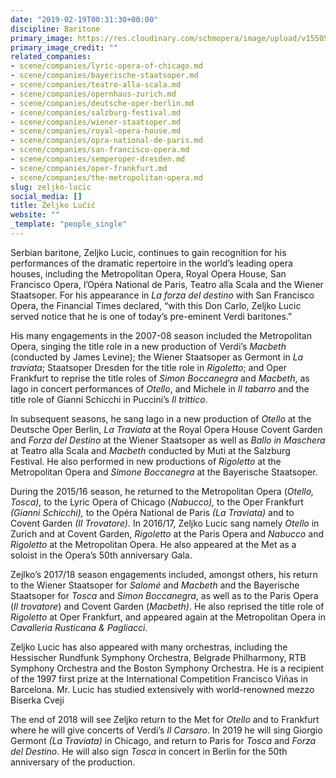 ```yaml
---
date: "2019-02-19T00:31:30+00:00"
discipline: Baritone
primary_image: https://res.cloudinary.com/schmopera/image/upload/v1550536129/media/2019/02/ZeljkoLucic.jpg
primary_image_credit: ""
related_companies:
- scene/companies/lyric-opera-of-chicago.md
- scene/companies/bayerische-staatsoper.md
- scene/companies/teatro-alla-scala.md
- scene/companies/opernhaus-zurich.md
- scene/companies/deutsche-oper-berlin.md
- scene/companies/salzburg-festival.md
- scene/companies/wiener-staatsoper.md
- scene/companies/royal-opera-house.md
- scene/companies/opra-national-de-paris.md
- scene/companies/san-francisco-opera.md
- scene/companies/semperoper-dresden.md
- scene/companies/oper-frankfurt.md
- scene/companies/the-metropolitan-opera.md
slug: zeljko-lucic
social_media: []
title: Željko Lučić
website: ""
_template: "people_single"
---
```

Serbian baritone, Zeljko Lucic, continues to gain recognition for his performances of the dramatic repertoire in the world’s leading opera houses, including the Metropolitan Opera, Royal Opera House, San Francisco Opera, l’Opéra National de Paris, Teatro alla Scala and the Wiener Staatsoper. For his appearance in _La forza del destino_ with San Francisco Opera, the Financial Times declared, “with this Don Carlo, Zeljko Lucic served notice that he is one of today’s pre-eminent Verdi baritones.”

His many engagements in the 2007-08 season included the Metropolitan Opera, singing the title role in a new production of Verdi’s _Macbeth_ (conducted by James Levine); the Wiener Staatsoper as Germont in _La traviata_; Staatsoper Dresden for the title role in _Rigoletto_; and Oper Frankfurt to reprise the title roles of _Simon Boccanegra_ and _Macbeth_, as Iago in concert performances of _Otello_, and Michele in _Il tabarro_ and the title role of Gianni Schicchi in Puccini’s _Il trittico_.

In subsequent seasons, he sang Iago in a new production of _Otello_ at the Deutsche Oper Berlin, _La Traviata_ at the Royal Opera House Covent Garden and _Forza del Destino_ at the Wiener Staatsoper as well as _Ballo in Maschera_ at Teatro alla Scala and _Macbeth_ conducted by Muti at the Salzburg Festival. He also performed in new productions of _Rigoletto_ at the Metropolitan Opera and _Simone Boccanegra_ at the Bayerische Staatsoper.

During the 2015/16 season, he returned to the Metropolitan Opera (_Otello, Tosca),_ to the Lyric Opera of Chicago (_Nabucco),_ to the Oper Frankfurt _(Gianni Schicchi),_ to the Opéra National de Paris _(La Traviata)_ and to Covent Garden _(Il Trovatore)._ In 2016/17, Zeljko Lucic sang namely _Otello_ in Zurich and at Covent Garden, _Rigoletto_ at the Paris Opera and _Nabucco_ and _Rigoletto_ at the Metropolitan Opera. He also appeared at the Met as a soloist in the Opera’s 50th anniversary Gala.

Zejlko’s 2017/18 season engagements included, amongst others, his return to the Wiener Staatsoper for _Salomé_ and _Macbeth_ and the Bayerische Staatsoper for _Tosca_ and _Simon Boccanegra_, as well as to the Paris Opera (_Il trovatore_) and Covent Garden (_Macbeth)_. He also reprised the title role of _Rigoletto_ at Oper Frankfurt, and appeared again at the Metropolitan Opera in _Cavalleria Rusticana & Pagliacci._

Zeljko Lucic has also appeared with many orchestras, including the Hessischer Rundfunk Symphony Orchestra, Belgrade Philharmony, RTB Symphony Orchestra and the Boston Symphony Orchestra. He is a recipient of the 1997 first prize at the International Competition Francisco Viñas in Barcelona. Mr. Lucic has studied extensively with world-renowned mezzo Biserka Cveji

The end of 2018 will see Zeljko return to the Met for _Otello_ and to Frankfurt where he will give concerts of Verdi’s _Il Carsaro_. In 2019 he will sing Giorgio Germont _(La Traviata)_ in Chicago, and return to Paris for _Tosca_ and _Forza del Destino_. He will also sign _Tosca_ in concert in Berlin for the 50th anniversary of the production.